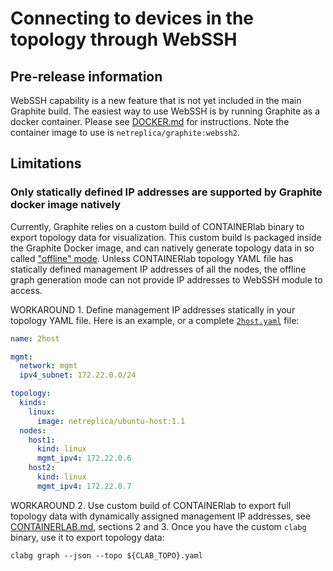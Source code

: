 # Connecting to devices in the topology through WebSSH

## Pre-release information

WebSSH capability is a new feature that is not yet included in the main Graphite build. The easiest way to use WebSSH is by running Graphite as a docker container. Please see [DOCKER.md](docs/DOCKER.md) for instructions. Note the container image to use is `netreplica/graphite:webssh2`.

## Limitations

### Only statically defined IP addresses are supported by Graphite docker image natively

Currently, Graphite relies on a custom build of CONTAINERlab binary to export topology data for visualization. This custom build is packaged inside the Graphite Docker image, and can natively generate topology data in so called ["offline" mode](https://containerlab.dev/cmd/graph/#online-vs-offline-graphing). Unless CONTAINERlab topology YAML file has statically defined management IP addresses of all the nodes, the offline graph generation mode can not provide IP addresses to WebSSH module to access.

WORKAROUND 1. Define management IP addresses statically in your topology YAML file. Here is an example, or a complete [`2host.yaml`](examples/2host.yaml) file:

```Yaml
name: 2host

mgmt:
  network: mgmt
  ipv4_subnet: 172.22.0.0/24

topology:
  kinds:
    linux:
      image: netreplica/ubuntu-host:1.1
  nodes:
    host1:
      kind: linux
      mgmt_ipv4: 172.22.0.6
    host2:
      kind: linux
      mgmt_ipv4: 172.22.0.7
````

WORKAROUND 2. Use custom build of CONTAINERlab to export full topology data with dynamically assigned management IP addresses, see [CONTAINERLAB.md](docs/CONTAINERLAB.md#pre-requisites), sections 2 and 3. Once you have the custom `clabg` binary, use it to export topology data:

```Shell
clabg graph --json --topo ${CLAB_TOPO}.yaml
````
